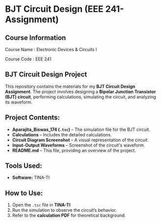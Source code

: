 # BJT Circuit Design (EEE 241- Assignment)
## Course Information
Course Name : Electronic Devices & Circuits I

Course Code : EEE 241  

## BJT Circuit Design Project

This repository contains the materials for my **BJT Circuit Design Assignment**. The project involves designing a **Bipolar Junction Transistor (BJT) circuit**, performing calculations, simulating the circuit, and analyzing its waveform.

## Project Contents:
- **Aparajita_Biswas_174 (`.tsc`)** – The simulation file for the BJT circuit.
- **Calculations** – Includes the detailed calculations.
- **Circuit Diagram Screenshot** – A visual representation of the circuit.
- **Input-Output Waveforms** – Screenshot of the circuit's waveform.
- **README.md** – This file, providing an overview of the project.

 ## Tools Used:
- **Software:** TINA-TI

## How to Use:
1. Open the `.tsc` file in **TINA-TI**
2. Run the simulation to observe the circuit’s behavior.
3. Refer to the **calculation PDF** for theoretical background.
